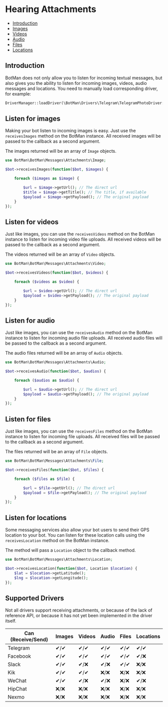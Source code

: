 # Hearing Attachments

- [Introduction](#introduction)
- [Images](#images)
- [Videos](#videos)
- [Audio](#audio)
- [Files](#files)
- [Locations](#locations)

<a id="introduction"></a>
## Introduction

BotMan does not only allow you to listen for incoming textual messages, but also gives you the ability to listen for incoming images, videos, audio messages and locations.
You need to manually load corresponding driver, for example:

```php
DriverManager::loadDriver(\BotMan\Drivers\Telegram\TelegramPhotoDriver::class);
```

<a id="images"></a>
## Listen for images

Making your bot listen to incoming images is easy. Just use the `receivesImages` method on the BotMan instance. All received images will be passed to the callback as a second argument.

The images returned will be an array of `Image` objects.

```php
use BotMan\BotMan\Messages\Attachments\Image;

$bot->receivesImages(function($bot, $images) {

    foreach ($images as $image) {

        $url = $image->getUrl(); // The direct url
        $title = $image->getTitle(); // The title, if available
        $payload = $image->getPayload(); // The original payload
    }
});
```

<a id="videos"></a>
## Listen for videos

Just like images, you can use the `receivesVideos` method on the BotMan instance to listen for incoming video file uploads. All received videos will be passed to the callback as a second argument.

The videos returned will be an array of `Video` objects.

```php
use BotMan\BotMan\Messages\Attachments\Video;

$bot->receivesVideos(function($bot, $videos) {

    foreach ($videos as $video) {

        $url = $video->getUrl(); // The direct url
        $payload = $video->getPayload(); // The original payload
    }
});
```

<a id="audio"></a>
## Listen for audio

Just like images, you can use the `receivesAudio` method on the BotMan instance to listen for incoming audio file uploads. All received audio files will be passed to the callback as a second argument.

The audio files returned will be an array of `Audio` objects.

```php
use BotMan\BotMan\Messages\Attachments\Audio;

$bot->receivesAudio(function($bot, $audios) {

    foreach ($audios as $audio) {

        $url = $audio->getUrl(); // The direct url
        $payload = $audio->getPayload(); // The original payload
    }
});
```

<a id="files"></a>
## Listen for files

Just like images, you can use the `receivesFiles` method on the BotMan instance to listen for incoming file uploads. All received files will be passed to the callback as a second argument.

The files returned will be an array of `File` objects.

```php
use BotMan\BotMan\Messages\Attachments\File;

$bot->receivesFiles(function($bot, $files) {

    foreach ($files as $file) {

        $url = $file->getUrl(); // The direct url
        $payload = $file->getPayload(); // The original payload
    }
});
```

<a id="locations"></a>
## Listen for locations

Some messaging services also allow your bot users to send their GPS location to your bot. You can listen for these location calls using the `receivesLocation` method on the BotMan instance.

The method will pass a `Location` object to the callback method.

```php
use BotMan\BotMan\Messages\Attachments\Location;

$bot->receivesLocation(function($bot, Location $location) {
    $lat = $location->getLatitude();
    $lng = $location->getLongitude();
});
```

## Supported Drivers

Not all drivers support receiving attachments, or because of the lack of reference API, or because it has not yet been implemented in the driver itself.

| Can (Receive/Send) | Images | Videos | Audio | Files | Locations |
|--------------------|--------|--------|-------|-------|-----------|
| Telegram           |   ✔/✔  |   ✔/✔  |  ✔/✔  |  ✔/✔  |    ✔/✔    |
| Facebook           |   ✔/✔  |   ✔/✔  |  ✔/✔  |  ✔/✔  |    ✔/❌    |
| Slack              |   ✔/✔  |   ✔/❌  |  ✔/❌  |  ✔/✔  |    ❌/❌    |
| Kik                |   ✔/✔  |   ✔/✔  |  ❌/❌  |  ❌/❌  |    ❌/❌    |
| WeChat             |   ✔/✔  |   ✔/❌  |  ✔/❌  |  ❌/❌  |    ✔/❌    |
| HipChat            |   ❌/❌  |   ❌/❌  |  ❌/❌  |  ❌/❌  |    ❌/❌    |
| Nexmo              |   ❌/❌  |   ❌/❌  |  ❌/❌  |  ❌/❌  |    ❌/❌    |
